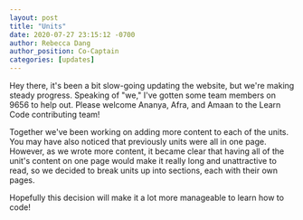 ```yaml
---
layout: post
title: "Units"
date: 2020-07-27 23:15:12 -0700
author: Rebecca Dang
author_position: Co-Captain
categories: [updates]
---
```


Hey there, it's been a bit slow-going updating the website, but we're making
steady progress. Speaking of "we," I've gotten some team members on 9656 to help
out. Please welcome Ananya, Afra, and Amaan to the Learn Code contributing team!

Together we've been working on adding more content to each of the units. You may
have also noticed that previously units were all in one page. However, as we
wrote more content, it became clear that having all of the unit's content on one
page would make it really long and unattractive to read, so we decided to break
units up into sections, each with their own pages.

Hopefully this decision will make it a lot more manageable to learn how to code!

